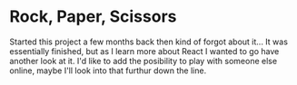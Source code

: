 # Rock, Paper, Scissors

Started this project a few months back then kind of forgot about it... It was essentially finished, but as I learn more about React I wanted to go have another look at it. I'd like to add the posibility to play with someone else online, maybe I'll look into that furthur down the line.
